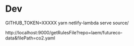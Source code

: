 
# Dev 

GITHUB_TOKEN=XXXXX yarn netlify-lambda serve source/

http://localhost:9000/getRulesFile?repo=laem/futureco-data&filePath=co2.yaml
